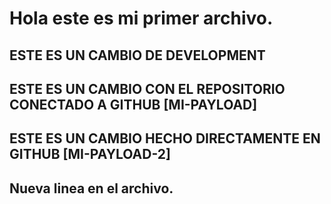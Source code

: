 # Hola este es mi primer archivo.

## ESTE ES UN CAMBIO DE DEVELOPMENT

## ESTE ES UN CAMBIO CON EL REPOSITORIO CONECTADO A GITHUB [MI-PAYLOAD]

## ESTE ES UN CAMBIO HECHO DIRECTAMENTE EN GITHUB [MI-PAYLOAD-2]

## Nueva linea en el archivo.
